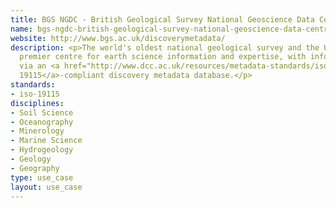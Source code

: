```yaml
---
title: BGS NGDC - British Geological Survey National Geoscience Data Centre
name: bgs-ngdc-british-geological-survey-national-geoscience-data-centre
website: http://www.bgs.ac.uk/discoverymetadata/
description: <p>The world's oldest national geological survey and the United Kingdom's
  premier centre for earth science information and expertise, with information access
  via an <a href="http://www.dcc.ac.uk/resources/metadata-standards/iso-19115">ISO
  19115</a>-compliant discovery metadata database.</p>
standards:
- iso-19115
disciplines:
- Soil Science
- Oceanography
- Minerology
- Marine Science
- Hydrogeology
- Geology
- Geography
type: use_case
layout: use_case
---
```


